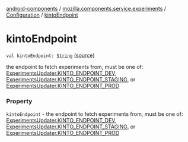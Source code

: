 [android-components](../../index.md) / [mozilla.components.service.experiments](../index.md) / [Configuration](index.md) / [kintoEndpoint](./kinto-endpoint.md)

# kintoEndpoint

`val kintoEndpoint: `[`String`](https://kotlinlang.org/api/latest/jvm/stdlib/kotlin/-string/index.html) [(source)](https://github.com/mozilla-mobile/android-components/blob/master/components/service/experiments/src/main/java/mozilla/components/service/experiments/Configuration.kt#L20)

the endpoint to fetch experiments from, must be one of:
[ExperimentsUpdater.KINTO_ENDPOINT_DEV](#), [ExperimentsUpdater.KINTO_ENDPOINT_STAGING](#), or
[ExperimentsUpdater.KINTO_ENDPOINT_PROD](#)

### Property

`kintoEndpoint` - the endpoint to fetch experiments from, must be one of:
[ExperimentsUpdater.KINTO_ENDPOINT_DEV](#), [ExperimentsUpdater.KINTO_ENDPOINT_STAGING](#), or
[ExperimentsUpdater.KINTO_ENDPOINT_PROD](#)